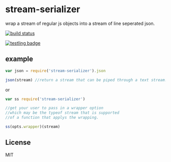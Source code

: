 # stream-serializer

wrap a stream of regular js objects into a stream of line seperated json.

[![build status](https://secure.travis-ci.org/dominictarr/stream-serializer.png)](http://travis-ci.org/dominictarr/stream-serializer)

[![testling badge](https://ci.testling.com/dominictarr/stream-serializer.png)](https://ci.testling.com/dominictarr/stream-serializer)

## example

``` js
var json = require('stream-serializer').json

json(stream) //return a stream that can be piped through a text stream.
```

or

``` js
var ss require('stream-serializer')

//get your user to pass in a wrapper option
//which may be the typeof stream that is supported
//of a function that applys the wrapping.

ss(opts.wrapper)(stream) 

```

## License

MIT
